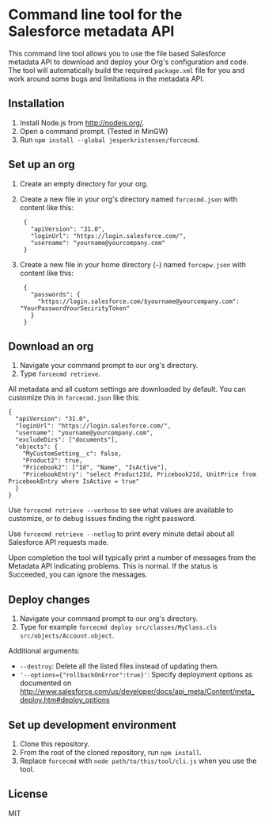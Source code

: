 Command line tool for the Salesforce metadata API
========

This command line tool allows you to use the file based Salesforce metadata API
to download and deploy your Org's configuration and code.
The tool will automatically build the required `package.xml` file for you
and work around some bugs and limitations in the metadata API.

## Installation

1. Install Node.js from http://nodejs.org/.
2. Open a command prompt. (Tested in MinGW)
3. Run `npm install --global jesperkristensen/forcecmd`.

## Set up an org

1. Create an empty directory for your org.
2. Create a new file in your org's directory named `forcecmd.json` with content like this:

        {
          "apiVersion": "31.0",
          "loginUrl": "https://login.salesforce.com/",
          "username": "yourname@yourcompany.com"
        }

3. Create a new file in your home directory (`~`) named `forcepw.json` with content like this:

        {
          "passwords": {
            "https://login.salesforce.com/$yourname@yourcompany.com": "YourPasswordYourSecirityToken"
          }
        }

## Download an org

1. Navigate your command prompt to our org's directory.
2. Type `forcecmd retrieve`.

All metadata and all custom settings are downloaded by default. You can customize this in `forcecmd.json` like this:

    {
      "apiVersion": "31.0",
      "loginUrl": "https://login.salesforce.com/",
      "username": "yourname@yourcompany.com",
      "excludeDirs": ["documents"],
      "objects": {
        "MyCustomSetting__c": false,
        "Product2": true,
        "Pricebook2": ["Id", "Name", "IsActive"],
        "PricebookEntry": "select Product2Id, Pricebook2Id, UnitPrice from PricebookEntry where IsActive = true"
      }
    }

Use `forcecmd retrieve --verbose` to see what values are available to customize, or to debug issues finding the right password.

Use `forcecmd retrieve --netlog` to print every minute detail about all Salesforce API requests made.

Upon completion the tool will typically print a number of messages from the Metadata API indicating problems. This is normal. If the status is Succeeded, you can ignore the messages.

## Deploy changes

1. Navigate your command prompt to our org's directory.
2. Type for example `forcecmd deploy src/classes/MyClass.cls src/objects/Account.object`.

Additional arguments:
* `--destroy`: Delete all the listed files instead of updating them.
* `'--options={"rollbackOnError":true}'`: Specify deployment options as documented on http://www.salesforce.com/us/developer/docs/api_meta/Content/meta_deploy.htm#deploy_options

## Set up development environment

1. Clone this repository.
2. From the root of the cloned repository, run `npm install`.
3. Replace `forcecmd` with `node path/to/this/tool/cli.js` when you use the tool.

## License

MIT
